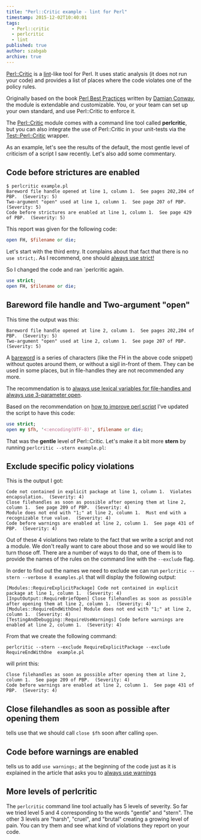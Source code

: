 ```yaml
---
title: "Perl::Critic example - lint for Perl"
timestamp: 2015-12-02T10:40:01
tags:
  - Perl::critic
  - perlcritic
  - lint
published: true
author: szabgab
archive: true
---
```



[Perl::Critic](https://metacpan.org/pod/Perl::Critic) is a
[lint](http://en.wikipedia.org/wiki/Lint_(software))-like
tool for Perl. It uses static analysis (it does not run your code) and
provides a list of places where the code violates one of the policy rules.

Originally based on the book
[Perl Best Practices](http://shop.oreilly.com/product/9780596001735.do) written
by [Damian Conway](http://damian.conway.org/), the module is extendable and customizable.
You, or your team can set up your own standard, and use Perl::Critic to enforce it.


The [Perl::Critic](https://metacpan.org/pod/Perl::Critic) module
comes with a command line tool called <b>perlcritic</b>, but you
can also integrate the use of Perl::Critic in your unit-tests via
the [Test::Perl::Critic](http://metacpan.org/pod/Test::Perl::Critic)
wrapper.

As an example, let's see the results of the default, the most gentle level of criticism
of a script I saw recently. Let's also add some commentary.

## Code before strictures are enabled

```
$ perlcritic example.pl
Bareword file handle opened at line 1, column 1.  See pages 202,204 of PBP.  (Severity: 5)
Two-argument "open" used at line 1, column 1.  See page 207 of PBP.  (Severity: 5)
Code before strictures are enabled at line 1, column 1.  See page 429 of PBP.  (Severity: 5)
```

This report was given for the following code:

```perl
open FH, $filename or die;
```

Let's start with the third entry. It complains about that fact that there is no `use strict;`.
As I recommend, one should [always use strict!](/strict)

So I changed the code and ran `perlcritic again.

```perl
use strict;
open FH, $filename or die;
```

## Bareword file handle and Two-argument "open"

This time the output was this:

```
Bareword file handle opened at line 2, column 1.  See pages 202,204 of PBP.  (Severity: 5)
Two-argument "open" used at line 2, column 1.  See page 207 of PBP.  (Severity: 5)
```

A [bareword](/barewords-in-perl) is a series of characters (like the FH in the above code snippet) without
quotes around them, or without a sigil in-front of them. They can be used in some places, but in file-handles they are not recommended any more.

The recommendation is to [always use lexical variables for file-handles and always use 3-parameter open](/open-files-in-the-old-way).

Based on the recommendation on [how to improve perl script](/how-to-improve-my-perl-program) I've updated the script to
have this code:

```perl
use strict;
open my $fh, '<:encoding(UTF-8)', $filename or die;
```

That was the <b>gentle</b> level of Perl::Critic. Let's make it a bit more <b>stern</b>
by running `perlcritic --stern example.pl`:

## Exclude specific policy violations

This is the output I got:

```
Code not contained in explicit package at line 1, column 1.  Violates encapsulation.  (Severity: 4)
Close filehandles as soon as possible after opening them at line 2, column 1.  See page 209 of PBP.  (Severity: 4)
Module does not end with "1;" at line 2, column 1.  Must end with a recognizable true value.  (Severity: 4)
Code before warnings are enabled at line 2, column 1.  See page 431 of PBP.  (Severity: 4)
```

Out of these 4 violations two relate to the fact that we write a script and not a module. We don't really want to care about
those and so we would like to turn those off. There are a number of ways to do that, one of them is to provide the
names of the rules on the command line with the `--exclude` flag.

In order to find out the names we need to exclude we can run `perlcritic --stern --verbose 8 examples.pl` that will
display the following output:

```
[Modules::RequireExplicitPackage] Code not contained in explicit package at line 1, column 1.  (Severity: 4)
[InputOutput::RequireBriefOpen] Close filehandles as soon as possible after opening them at line 2, column 1.  (Severity: 4)
[Modules::RequireEndWithOne] Module does not end with "1;" at line 2, column 1.  (Severity: 4)
[TestingAndDebugging::RequireUseWarnings] Code before warnings are enabled at line 2, column 1.  (Severity: 4)
```

From that we create the following command:

`perlcritic --stern --exclude RequireExplicitPackage --exclude RequireEndWithOne  example.pl`

will print this:

```
Close filehandles as soon as possible after opening them at line 2, column 1.  See page 209 of PBP.  (Severity: 4)
Code before warnings are enabled at line 2, column 1.  See page 431 of PBP.  (Severity: 4)
```


## Close filehandles as soon as possible after opening them

tells use that we should call `close $fh` soon after calling `open`.

## Code before warnings are enabled

tells us to add `use warnings;` at the beginning of the code just as it is explained in
the article that asks you to 
[always use warnings](/always-use-strict-and-use-warnings)


## More levels of perlcritic

The `perlcritic` command line tool actually has 5 levels of severity. So far we tried level 5 and 4
corresponding to the words "gentle" and "stern". The other 3 levels are "harsh", "cruel", and "brutal"
creating a growing level of pain. You can try them and see what kind of violations they report on your code.



